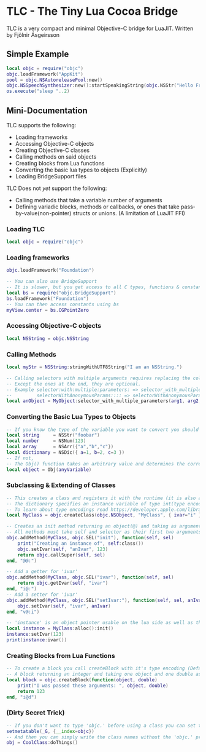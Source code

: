 # TLC - The Tiny Lua Cocoa Bridge

TLC is a very compact and minimal Objective-C bridge for LuaJIT.
Written by Fjõlnir Ásgeirsson <fjolnir at asgeirsson dot is>

## Simple Example
```lua
local objc = require("objc")
objc.loadFramework("AppKit")
pool = objc.NSAutoreleasePool:new()
objc.NSSpeechSynthesizer:new():startSpeakingString(objc.NSStr("Hello From Lua!"))
os.execute("sleep "..2)
```

## Mini-Documentation

TLC supports the following:

 * Loading frameworks
 * Accessing Objective-C objects
 * Creating Objective-C classes
 * Calling methods on said objects
 * Creating blocks from Lua functions
 * Converting the basic lua types to objects (Explicitly)
 * Loading BridgeSupport files

TLC Does not *yet* support the following:

 * Calling methods that take a variable number of arguments
 * Defining variadic blocks, methods or callbacks, or ones that take pass-by-value(non-pointer) structs or unions. (A limitation of LuaJIT FFI)

### Loading TLC
```lua
local objc = require("objc")
```
### Loading frameworks
```lua
objc.loadFramework("Foundation")

-- You can also use BridgeSupport
-- It is slower, but you get access to all C types, functions & constants automatically
local bs = require("objc.BridgeSupport")
bs.loadFramework("Foundation")
-- You can then access constants using bs
myView.center = bs.CGPointZero
```

### Accessing Objective-C objects
```lua
local NSString = objc.NSString
```

### Calling Methods
```lua
local myStr = NSString:stringWithUTF8String("I am an NSString.")

-- Calling selectors with multiple arguments requires replacing the colons with underscores
-- Except the ones at the end, they are optional.
-- Example selector:with:multiple:parameters: => selector_with_multiple_parameters()
--         selectorWithAnonymousParams:::: => selectorWithAnonymousParams()
local anObject = MyObject:selector_with_multiple_parameters(arg1, arg2, arg3, arg4)
```

### Converting the Basic Lua Types to Objects
```lua
-- If you know the type of the variable you want to convert you should use these functions
local string     = NSStr("foobar")
local number     = NSNum(123)
local array      = NSArr({"a","b","c"})
local dictionary = NSDic({ a=1, b=2, c=3 })
-- If not,
-- The Obj() function takes an arbitrary value and determines the correct class to convert it to
local object = Obj(anyVariable)
```

### Subclassing & Extending of Classes
```lua
-- This creates a class and registers it with the runtime (it is also accessible with objc.MyClass after creation)
-- The dictionary specifies an instance variable of type int(type encoding: i)
-- To learn about type encodings read https://developer.apple.com/library/mac/#documentation/Cocoa/Conceptual/ObjCRuntimeGuide/Articles/ocrtTypeEncodings.html
local MyClass = objc.createClass(objc.NSObject, "MyClass", { ivar="i" })

-- Creates an init method returning an object(@) and taking as arguments an object(@) and a selector(:)
-- All methods must take self and selector as their first two arguments
objc.addMethod(MyClass, objc.SEL("init"), function(self, sel)
	print("Creating an instance of", self:class())
	objc.setIvar(self, "anIvar", 123)
	return objc.callSuper(self, sel)
end, "@@:")

-- Add a getter for 'ivar'
objc.addMethod(MyClass, objc.SEL("ivar"), function(self, sel)
	return objc.getIvar(self, "ivar")
end, "i@:")
-- Add a setter for 'ivar'
objc.addMethod(MyClass, objc.SEL("setIvar:"), function(self, sel, anIvar)
	objc.setIvar(self, "ivar", anIvar)
end, "v@:i")

-- 'instance' is an object pointer usable on the lua side as well as the objective-c side
local instance = MyClass:alloc():init()
instance:setIvar(123)
print(instance:ivar())
```

### Creating Blocks from Lua Functions
```lua
-- To create a block you call createBlock with it's type encoding (Default being void return and no argument)
-- A block returning an integer and taking one object and one double as arguments
local block = objc.createBlock(function(object, double)
	print("I was passed these arguments: ", object, double)
	return 123
end, "i@d")
```

### (Dirty Secret Trick)
```lua
-- If you don't want to type 'objc.' before using a class you can set the global namespace to use it as a fallback
setmetatable(_G, {__index=objc})
-- And then you can simply write the class names without the 'objc.' prefix
obj = CoolClass:doThings()
```

